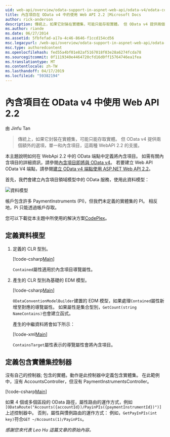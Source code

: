```yaml
---
uid: web-api/overview/odata-support-in-aspnet-web-api/odata-v4/odata-containment-in-web-api-22
title: 內含項目在 OData v4 中的使用 Web API 2.2 |Microsoft Docs
author: rick-anderson
description: 傳統上，如果它封裝在實體集，可能只能存取實體。 但 OData v4 提供兩個額外的選項，單一和 Con...
ms.author: riande
ms.date: 06/27/2014
ms.assetid: 5fbfefad-a17a-4c46-8646-f1ccd154cd56
msc.legacyurl: /web-api/overview/odata-support-in-aspnet-web-api/odata-v4/odata-containment-in-web-api-22
msc.type: authoredcontent
ms.openlocfilehash: fed55a4bf01e82af5167018f03e28a6274fcda78
ms.sourcegitcommit: 0f1119340e4464720cfd16d0ff15764746ea1fea
ms.translationtype: MT
ms.contentlocale: zh-TW
ms.lasthandoff: 04/17/2019
ms.locfileid: "59382194"
---
```

# <a name="containment-in-odata-v4-using-web-api-22"></a>內含項目在 OData v4 中使用 Web API 2.2

由 Jinfu Tan

> 傳統上，如果它封裝在實體集，可能只能存取實體。 但 OData v4 提供兩個額外的選項，單一和內含項目，這兩種 WebAPI 2.2 的支援。


本主題說明如何在 WebApi 2.2 中的 OData 端點中定義將內含項目。 如需有關內含項目的詳細資訊，請參閱[內含項目即將與 OData v4](https://blogs.msdn.com/b/odatateam/archive/2014/03/13/containment-is-coming-with-odata-v4.aspx)。 若要建立 Web API OData V4 端點，請參閱[建立 OData v4 端點使用 ASP.NET Web API 2.2](create-an-odata-v4-endpoint.md)。

首先，我們會建立內含項目領域模型中的 OData 服務，使用此資料模型：

![資料模型](odata-containment-in-web-api-22/_static/image1.png)

帳戶包含許多 PaymentInstruments (PI)，但我們未定義的實體集的 PI。 相反地，Pi 只能透過帳戶存取。

您可以下載從本主題中所使用的解決方案[CodePlex](https://aspnet.codeplex.com/SourceControl/latest#Samples/WebApi/OData/v4/ODataContainmentSample/)。

## <a name="defining-the-data-model"></a>定義資料模型

1. 定義的 CLR 型別。

    [!code-csharp[Main](odata-containment-in-web-api-22/samples/sample1.cs)]

    `Contained`屬性適用於內含項目導覽屬性。
2. 產生的 CLR 型別為基礎的 EDM 模型。

    [!code-csharp[Main](odata-containment-in-web-api-22/samples/sample2.cs)]

    `ODataConventionModelBuilder`建置的 EDM 模型，如果處理`Contained`屬性新增至對應的導覽屬性。 如果屬性是集合型別，`GetCount(string NameContains)`也會建立函式。

    產生的中繼資料將會如下所示：

    [!code-xml[Main](odata-containment-in-web-api-22/samples/sample3.xml?highlight=10)]

    `ContainsTarget`屬性表示的導覽屬性會將內含項目。

## <a name="define-the-containing-entity-set-controller"></a>定義包含實體集控制器

沒有自己的控制器; 包含的實體。動作是此控制器中定義包含實體集。 在此範例中，沒有 AccountsController，但沒有 PaymentInstrumentsController。

[!code-csharp[Main](odata-containment-in-web-api-22/samples/sample4.cs)]

如果 4 個或多個區段的 OData 路徑，屬性路由的運作方式，例如`[ODataRoute("Accounts({accountId})/PayinPIs({paymentInstrumentId})")]`上述控制器中。 否則，屬性與慣例路由的運作方式： 例如，`GetPayInPIs(int key)`符合`GET ~/Accounts(1)/PayinPIs`。

*感謝您來代表 Leo Hu 這篇文章的原始內容。*
